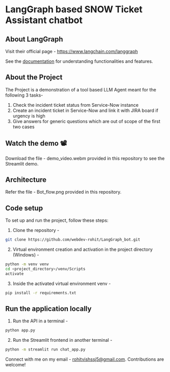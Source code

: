 # LangGraph based SNOW Ticket Assistant chatbot

## About LangGraph

Visit their official page -  https://www.langchain.com/langgraph

See the [documentation](https://langchain-ai.github.io/langgraph/) for understanding functionalities and features.

## About the Project

The Project is a demonstration of a tool based LLM Agent meant for the following 3 tasks-
1) Check the incident ticket status from Service-Now instance
2) Create an incident ticket in Service-Now and link it with JIRA board if urgency is high
3) Give answers for generic questions which are out of scope of the first two cases

## Watch the demo 📽️

Download the file - demo_video.webm provided in this repository to see the Streamlit demo.

## Architecture

Refer the file - Bot_flow.png provided in this repository.

## Code setup

To set up and run the project, follow these steps:

1. Clone the repository -
```bash
git clone https://github.com/webdev-rohit/LangGraph_bot.git
```

2. Virtual environment creation and activation in the project directory (Windows) -
```bash
python -m venv venv
cd <project_directory>/venv/Scripts
activate
```

3. Inside the activated virtual environment venv -
```bash
pip install -r requirements.txt
```

## Run the application locally

1. Run the API in a terminal -
```bash
python app.py
```

2. Run the Streamlit frontend in another terminal -
```bash
python -m streamlit run chat_app.py
```

Connect with me on my email - rohitvishssj5@gmail.com. Contributions are welcome!